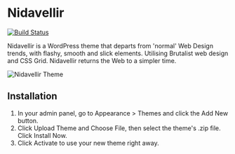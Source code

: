 Nidavellir
===========

[![Build Status](https://travis-ci.com/dgroddick/nidavellir.svg?branch=master)](https://travis-ci.com/dgroddick/nidavellir)

Nidavellir is a WordPress theme that departs from 'normal' Web Design trends, with flashy, smooth and slick elements.
Utilising Brutalist web design and CSS Grid. Nidavellir returns the Web to a simpler time.

![Nidavellir Theme](https://github.com/dgroddick/nidavellir/blob/master/screenshot.png)


Installation
-------------

1. In your admin panel, go to Appearance > Themes and click the Add New button.
2. Click Upload Theme and Choose File, then select the theme's .zip file. Click Install Now.
3. Click Activate to use your new theme right away.
